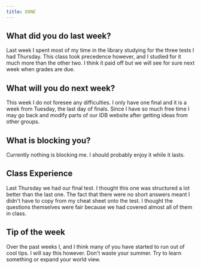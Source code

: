 ```yaml
---
title: DONE
---
```


## What did you do last week?  

Last week I spent most of my time in the library studying for the three tests I had Thursday. This class took precedence however, and I studied for it much more than the other two. I think it paid off but we will see for sure next week when grades are due. 

## What will you do next week?  

This week I do not foresee any difficulties. I only have one final and it is a week from Tuesday, the last day of finals. Since I have so much free time I may go back and modify parts of our IDB website after getting ideas from other groups.

## What is blocking you?  

Currently nothing is blocking me. I should probably enjoy it while it lasts.

## Class Experience  

Last Thursday we had our final test. I thought this one was structured a lot better than the last one. The fact that there were no short answers meant I didn't have to copy from my cheat sheet onto the test. I thought the questions themselves were fair because we had covered almost all of them in class.

## Tip of the week  

Over the past weeks I, and I think many of you have started to run out of cool tips. I will say this however. Don't waste your summer. Try to learn something or expand your world view.
